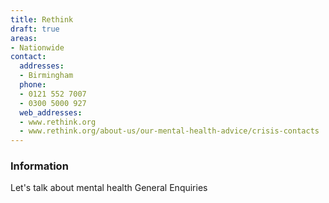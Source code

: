 ```yaml
---
title: Rethink
draft: true
areas:
- Nationwide
contact:
  addresses:
  - Birmingham
  phone:
  - 0121 552 7007
  - 0300 5000 927
  web_addresses:
  - www.rethink.org
  - www.rethink.org/about-us/our-mental-health-advice/crisis-contacts
---
```


### Information
Let's talk about mental health
General Enquiries

